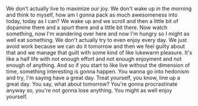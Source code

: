  We don't actually live to maximize our joy. We don't wake up in the morning and think to myself, how am I gonna pack as much awesomeness into today, today as I can? We wake up and we scroll and then a little bit of dopamine there and a spurt there and a little bit there. Now watch something, now I'm wandering over here and now I'm hungry so I might as well eat something. We don't actually try to even enjoy every day. We just avoid work because we can do it tomorrow and then we feel guilty about that and we manage that guilt with some kind of like lukewarm pleasure. It's like a half life with not enough effort and not enough enjoyment and not enough of anything. And so if you start to like live without the dimension of time, something interesting is gonna happen. You wanna go into hedonism and try, I'm saying have a great day. Treat yourself, you know, line up a great day. You say, what about tomorrow? You're gonna procrastinate anyway so, you're not gonna lose anything. You might as well enjoy yourself.